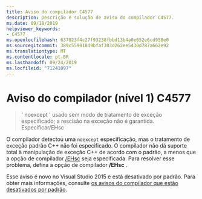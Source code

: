 ```yaml
---
title: Aviso do compilador C4577
description: Descrição e solução de aviso do compilador C4577.
ms.date: 09/18/2019
helpviewer_keywords:
- C4577
ms.openlocfilehash: 637023f4c27f93238fbbd13b4a0e652e6cd958e0
ms.sourcegitcommit: 389c559918d9bfaf303d262ee5430d787a662e92
ms.translationtype: MT
ms.contentlocale: pt-BR
ms.lasthandoff: 09/24/2019
ms.locfileid: "71241097"
---
```

# <a name="compiler-warning-level-1-c4577"></a>Aviso do compilador (nível 1) C4577

> ' noexcept ' usado sem modo de tratamento de exceção especificado; a rescisão na exceção não é garantida. Especificar/EHsc

O compilador detectou uma `noexcept` especificação, mas o tratamento de exceção padrão C++ não foi especificado. O compilador não dá suporte total à manipulação de exceção C++ de acordo com o padrão, a menos que a opção de compilador [/EHsc](../../build/reference/eh-exception-handling-model.md) seja especificada. Para resolver esse problema, defina a opção de compilador **/EHsc** .

Esse aviso é novo no Visual Studio 2015 e está desativado por padrão. Para obter mais informações, consulte [os avisos do compilador que estão desativados por padrão](../../preprocessor/compiler-warnings-that-are-off-by-default.md).
